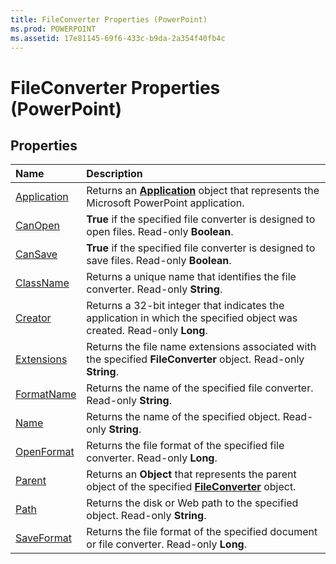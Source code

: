```yaml
---
title: FileConverter Properties (PowerPoint)
ms.prod: POWERPOINT
ms.assetid: 17e81145-69f6-433c-b9da-2a354f40fb4c
---
```



# FileConverter Properties (PowerPoint)

## Properties



|**Name**|**Description**|
|:-----|:-----|
|[Application](fileconverter-application-property-powerpoint.md)|Returns an  **[Application](application-object-powerpoint.md)** object that represents the Microsoft PowerPoint application.|
|[CanOpen](fileconverter-canopen-property-powerpoint.md)|**True** if the specified file converter is designed to open files. Read-only **Boolean**.|
|[CanSave](fileconverter-cansave-property-powerpoint.md)|**True** if the specified file converter is designed to save files. Read-only **Boolean**.|
|[ClassName](fileconverter-classname-property-powerpoint.md)|Returns a unique name that identifies the file converter. Read-only  **String**.|
|[Creator](fileconverter-creator-property-powerpoint.md)|Returns a 32-bit integer that indicates the application in which the specified object was created. Read-only  **Long**.|
|[Extensions](fileconverter-extensions-property-powerpoint.md)|Returns the file name extensions associated with the specified  **FileConverter** object. Read-only **String**.|
|[FormatName](fileconverter-formatname-property-powerpoint.md)|Returns the name of the specified file converter. Read-only  **String**.|
|[Name](fileconverter-name-property-powerpoint.md)|Returns the name of the specified object. Read-only  **String**.|
|[OpenFormat](fileconverter-openformat-property-powerpoint.md)|Returns the file format of the specified file converter. Read-only  **Long**.|
|[Parent](fileconverter-parent-property-powerpoint.md)|Returns an  **Object** that represents the parent object of the specified **[FileConverter](fileconverter-object-powerpoint.md)** object.|
|[Path](fileconverter-path-property-powerpoint.md)|Returns the disk or Web path to the specified object. Read-only  **String**.|
|[SaveFormat](fileconverter-saveformat-property-powerpoint.md)|Returns the file format of the specified document or file converter. Read-only  **Long**.|


